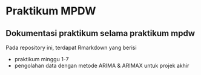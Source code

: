 # Praktikum MPDW
Dokumentasi praktikum selama praktikum mpdw
--
Pada repository ini, terdapat Rmarkdown yang berisi
- praktikum minggu 1-7
- pengolahan data dengan metode ARIMA & ARIMAX untuk projek akhir 
